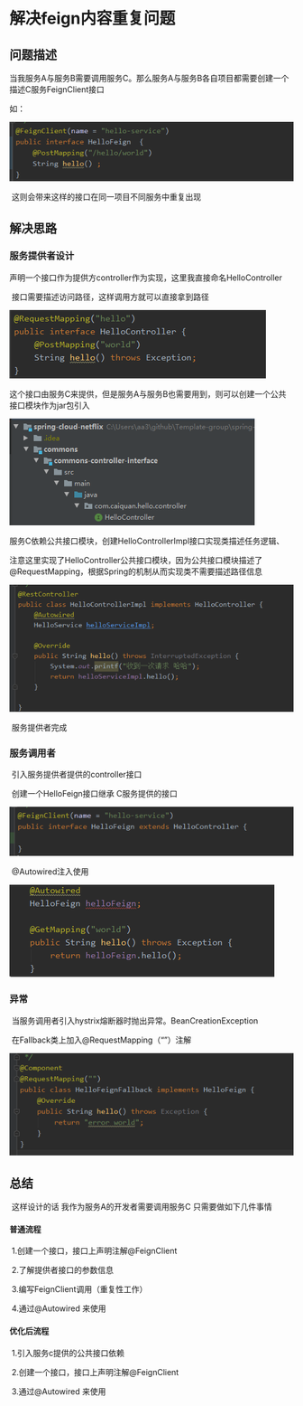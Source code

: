 解决feign内容重复问题
===================

##		问题描述

​	当我服务A与服务B需要调用服务C。那么服务A与服务B各自项目都需要创建一个描述C服务FeignClient接口

如：

![image-20201029155626219](images\image-20201029155626219.png)

​	 这则会带来这样的接口在同一项目不同服务中重复出现



##		解决思路

###		服务提供者设计

​	声明一个接口作为提供方controller作为实现，这里我直接命名HelloController

​	接口需要描述访问路径，这样调用方就可以直接拿到路径

![image-20201029161059534](images\image-20201029161059534.png)

​	这个接口由服务C来提供，但是服务A与服务B也需要用到，则可以创建一个公共接口模块作为jar包引入

![image-20201029161243170](images\image-20201029161243170.png)

​	服务C依赖公共接口模块，创建HelloControllerImpl接口实现类描述任务逻辑、

​	注意这里实现了HelloController公共接口模块，因为公共接口模块描述了@RequestMapping，根据Spring的机制从而实现类不需要描述路径信息

![image-20201029161639340](images\image-20201029161639340.png)



​	服务提供者完成



###	服务调用者

​	引入服务提供者提供的controller接口

​	创建一个HelloFeign接口继承 C服务提供的接口

![image-20201029162301379](images\image-20201029162301379.png)

​	@Autowired注入使用

![image-20201029164106437](images\image-20201029164106437.png)

###		异常

​	当服务调用者引入hystrix熔断器时抛出异常。BeanCreationException

​	在Fallback类上加入@RequestMapping（“”）注解

![image-20201029163820748](images\image-20201029163820748.png)



##		总结

​	这样设计的话 我作为服务A的开发者需要调用服务C 只需要做如下几件事情

####		普通流程

​	1.创建一个接口，接口上声明注解@FeignClient

​	2.了解提供者接口的参数信息

​	3.编写FeignClient调用（重复性工作）

​	4.通过@Autowired 来使用

#### 优化后流程

​	1.引入服务c提供的公共接口依赖

​	2.创建一个接口，接口上声明注解@FeignClient

​	3.通过@Autowired 来使用